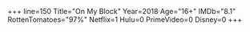 +++
line=150
Title="On My Block"
Year=2018
Age="16+"
IMDb="8.1"
RottenTomatoes="97%"
Netflix=1
Hulu=0
PrimeVideo=0
Disney=0
+++

